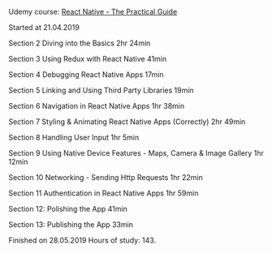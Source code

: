 Udemy course:
[React Native - The Practical Guide](https://www.udemy.com/react-native-the-practical-guide/learn/lecture/12481268#questions/6740459)

Started at 21.04.2019

Section 2
Diving into the Basics
2hr 24min

Section 3
Using Redux with React Native
41min

Section 4
Debugging React Native Apps
17min

Section 5
Linking and Using Third Party Libraries
19min

Section 6
Navigation in React Native Apps
1hr 38min

Section 7
Styling & Animating React Native Apps (Correctly)
2hr 49min


Section 8
Handling User Input
1hr 5min

Section 9
Using Native Device Features - Maps, Camera & Image Gallery
1hr 12min

Section 10
Networking - Sending Http Requests
1hr 22min

Section 11
Authentication in React Native Apps
1hr 59min

Section 12: Polishing the App
41min

Section 13: Publishing the App
33min

Finished on 28.05.2019 
Hours of study: 143.